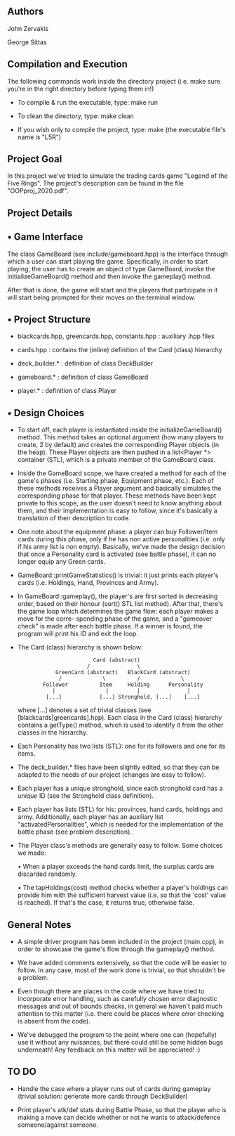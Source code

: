 Authors
-------

John Zervakis

George Sittas

Compilation and Execution
-------------------------

The following commands work inside the directory project
(i.e. make sure you're in the right directory before typing them in!)

- To compile & run the executable, type: make run
- To clean the directory, type:          make clean

- If you wish only to compile the project, type: make
  (the executable file's name is "L5R")

Project Goal
------------

In this project we've tried to simulate the trading cards game
"Legend of the Five Rings". The project's description can be
found in the file "OOPproj_2020.pdf".

Project Details
---------------

• Game Interface
  --------------

  The class GameBoard (see include/gameboard.hpp) is the interface through
  which a user can start playing the game. Specifically, in order to start
  playing, the user has to create an object of type GameBoard, invoke the
  initializeGameBoard() method and then invoke the gameplay() method.

  After that is done, the game will start and the players that participate
  in it will start being prompted for their moves on the terminal window.

• Project Structure
  -----------------

  - blackcards.hpp, greencards.hpp, constants.hpp : auxiliary .hpp files
  - cards.hpp : contains the (inline) definition of the Card (class) hierarchy

  - deck_builder.* : definition of class DeckBuilder
  - gameboard.*    : definition of class GameBoard
  - player.*       : definition of class Player

• Design Choices
  --------------

  - To start off, each player is instantiated inside the initializeGameBoard()
    method. This method takes an optional argument (how many players to create,
    2 by default) and creates the corresponding Player objects (in the heap).
    These Player objects are then pushed in a list<Player *> container (STL),
    which is a private member of the GameBoard class.

  - Inside the GameBoard scope, we have created a method for each of the game's
    phases (i.e. Starting phase, Equipment phase, etc.). Each of these methods
    receives a Player argument and basically simulates the corresponding phase
    for that player. These methods have been kept private to this scope, as the
    user doesn't need to know anything about them, and their implementation is
    easy to follow, since it's basically a translation of their description to
    code.

  - One note about the equipment phase: a player can buy Follower/Item cards
    during this phase, only if he has non active personalities (i.e. only if
    his army list is non empty). Basically, we've made the design decision that
    once a Personality card is activated (see battle phase), it can no longer
    equip any Green cards.

  - GameBoard::printGameStatistics() is trivial: it just prints each player's
    cards (i.e. Holdings, Hand, Provinces and Army).

  - In GameBoard::gameplay(), the player's are first sorted in decreasing order,
    based on their honour (sort() STL list method). After that, there's the game
    loop which determines the game flow: each player makes a move for the corre-
    sponding phase of the game, and a "gameover check" is made after each battle
    phase. If a winner is found, the program will print his ID and exit the loop.

  - The Card (class) hierarchy is shown below:

                                Card (abstract)
                              /               \
                    GreenCard (abstract)   BlackCard (abstract)
                     /             \          /             \
                Follower          Item     Holding      Personality
                   |                |         |               |
                 [...]            [...] Stronghold, [...]    [...]

    where [...] denotes a set of trivial classes (see [blackcards|greencards].hpp).
    Each class in the Card (class) hierarchy contains a getType() method, which is
    used to identify it from the other classes in the hierarchy.

  - Each Personality has two lists (STL): one for its followers and one for its
    items.

  - The deck_builder.* files have been slightly edited, so that they can be adapted
    to the needs of our project (changes are easy to follow).

  - Each player has a unique stronghold, since each stronghold card has a _unique_
    ID (see the Stronghold class definition).

  - Each player has lists (STL) for his: provinces, hand cards, holdings and army.
    Additionally, each player has an auxiliary list "activatedPersonalities", which
    is needed for the implementation of the battle phase (see problem description).

  - The Player class's methods are generally easy to follow. Some choices we made:

    • When a player exceeds the hand cards limit, the surplus cards are discarded
      randomly.

    • The tapHoldings(cost) method checks whether a player's holdings can provide
      him with the sufficient harvest value (i.e. so that the 'cost' value is
      reached). If that's the case, it returns true, otherwise false.

General Notes
-------------

- A simple driver program has been included in the project (main.cpp), in order
  to showcase the game's flow through the gameplay() method.

- We have added comments extensively, so that the code will be easier to follow.
  In any case, most of the work done is trivial, so that shouldn't be a problem.

- Even though there are places in the code where we have tried to incorporate
  error handling, such as carefully chosen error diagnostic messages and out
  of bounds checks, in general we haven't paid much attention to this matter
  (i.e. there could be places where error checking is absent from the code).

- We've debugged the program to the point where one can (hopefully) use it without
  any nuisances, but there could still be some hidden bugs underneath!
  Any feedback on this matter will be appreciated! :)

TO DO
-----

- Handle the case where a player runs out of cards during gameplay
  (trivial solution: generate more cards through DeckBuilder)

- Print player's atk/def stats during Battle Phase, so that the
  player who is making a move can decide whether or not he wants
  to attack/defence someone/against someone.
